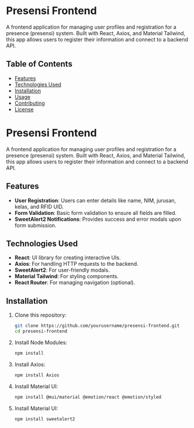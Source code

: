 # Presensi Frontend

A frontend application for managing user profiles and registration for a presence (presensi) system. Built with React, Axios, and Material Tailwind, this app allows users to register their information and connect to a backend API.

## Table of Contents

- [Features](#features)
- [Technologies Used](#technologies-used)
- [Installation](#installation)
- [Usage](#usage)
- [Contributing](#contributing)
- [License](#license)

# Presensi Frontend

A frontend application for managing user profiles and registration for a presence (presensi) system. Built with React, Axios, and Material Tailwind, this app allows users to register their information and connect to a backend API.

## Features

- **User Registration**: Users can enter details like name, NIM, jurusan, kelas, and RFID UID.
- **Form Validation**: Basic form validation to ensure all fields are filled.
- **SweetAlert2 Notifications**: Provides success and error modals upon form submission.

## Technologies Used

- **React**: UI library for creating interactive UIs.
- **Axios**: For handling HTTP requests to the backend.
- **SweetAlert2**: For user-friendly modals.
- **Material Tailwind**: For styling components.
- **React Router**: For managing navigation (optional).

## Installation

1. Clone this repository:
   ```bash
   git clone https://github.com/yourusername/presensi-frontend.git
   cd presensi-frontend


2. Install Node Modules:
   ```bash
   npm install

3. Install Axios:
   ```bash
   npm install Axios

4. Install Material UI:
   ```bash
   npm install @mui/material @emotion/react @emotion/styled

4. Install Material UI:
   ```bash
   npm install sweetalert2